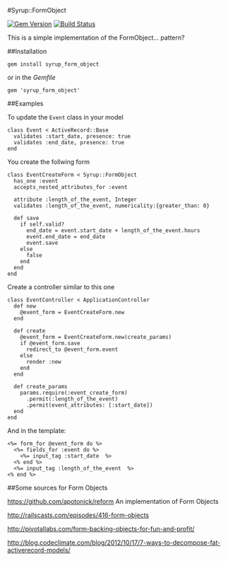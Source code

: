#Syrup::FormObject

[![Gem Version](https://badge.fury.io/rb/syrup_form_object.png)][gem]
[![Build Status](https://travis-ci.org/alexsiri7/syrup_form_object.png?branch=master)][travis]

[gem]: http://badge.fury.io/rb/syrup_form_object
[travis]: https://travis-ci.org/alexsiri7/syrup_form_object


This is a simple implementation of the FormObject... pattern?

##Installation

    gem install syrup_form_object

or in the *Gemfile*

    gem 'syrup_form_object'

##Examples

To update the ```Event``` class in your model

    class Event < ActiveRecord::Base
      validates :start_date, presence: true
      validates :end_date, presence: true
    end

You create the follwing form

    class EventCreateForm < Syrup::FormObject
      has_one :event
      accepts_nested_attributes_for :event

      attribute :length_of_the_event, Integer
      validates :length_of_the_event, numericality:{greater_than: 0}

      def save
        if self.valid?
          end_date = event.start_date + length_of_the_event.hours
          event.end_date = end_date
          event.save
        else
          false
        end
      end
    end

Create a controller similar to this one

    class EventController < ApplicationController
      def new
        @event_form = EventCreateForm.new
      end

      def create
        @event_form = EventCreateForm.new(create_params)
        if @event_form.save
          redirect_to @event_form.event
        else
          render :new
        end
      end

      def create_params
        params.require(:event_create_form)
          .permit(:length_of_the_event)
          .permit(event_attributes: [:start_date])
      end
    end


And in the template:

    <%= form_for @event_form do %>
      <%= fields_for :event do %>
        <%= input_tag :start_date  %>
      <% end %>
      <%= input_tag :length_of_the_event  %>
    <% end %>


##Some sources for Form Objects

https://github.com/apotonick/reform An implementation of Form Objects

http://railscasts.com/episodes/416-form-objects

http://pivotallabs.com/form-backing-objects-for-fun-and-profit/

http://blog.codeclimate.com/blog/2012/10/17/7-ways-to-decompose-fat-activerecord-models/
